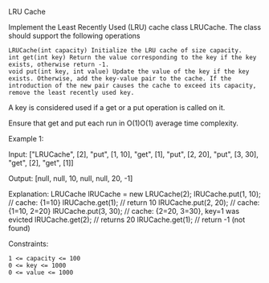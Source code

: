 LRU Cache

Implement the Least Recently Used (LRU) cache class LRUCache. The class should support the following operations

    LRUCache(int capacity) Initialize the LRU cache of size capacity.
    int get(int key) Return the value corresponding to the key if the key exists, otherwise return -1.
    void put(int key, int value) Update the value of the key if the key exists. Otherwise, add the key-value pair to the cache. If the introduction of the new pair causes the cache to exceed its capacity, remove the least recently used key.

A key is considered used if a get or a put operation is called on it.

Ensure that get and put each run in O(1)O(1) average time complexity.

Example 1:

Input:
["LRUCache", [2], "put", [1, 10],  "get", [1], "put", [2, 20], "put", [3, 30], "get", [2], "get", [1]]

Output:
[null, null, 10, null, null, 20, -1]

Explanation:
LRUCache lRUCache = new LRUCache(2);
lRUCache.put(1, 10);  // cache: {1=10}
lRUCache.get(1);      // return 10
lRUCache.put(2, 20);  // cache: {1=10, 2=20}
lRUCache.put(3, 30);  // cache: {2=20, 3=30}, key=1 was evicted
lRUCache.get(2);      // returns 20 
lRUCache.get(1);      // return -1 (not found)

Constraints:

    1 <= capacity <= 100
    0 <= key <= 1000
    0 <= value <= 1000

